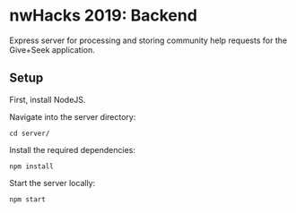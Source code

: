 # nwHacks 2019: Backend

Express server for processing and storing community help requests for the Give+Seek application.

## Setup

First, install NodeJS.

Navigate into the server directory:
```shell
cd server/
```

Install the required dependencies:
```shell
npm install
```

Start the server locally:
```shell
npm start
```
